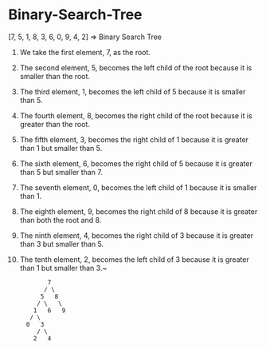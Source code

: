 # Binary-Search-Tree
[7, 5, 1, 8, 3, 6, 0, 9, 4, 2] => Binary Search Tree

1. We take the first element, 7, as the root.

2. The second element, 5, becomes the left child of the root because it is smaller than the root.
3. The third element, 1, becomes the left child of 5 because it is smaller than 5.
4. The fourth element, 8, becomes the right child of the root because it is greater than the root.
5. The fifth element, 3, becomes the right child of 1 because it is greater than 1 but smaller than 5.
6. The sixth element, 6, becomes the right child of 5 because it is greater than 5 but smaller than 7.
7. The seventh element, 0, becomes the left child of 1 because it is smaller than 1.
8. The eighth element, 9, becomes the right child of 8 because it is greater than both the root and 8.
9. The ninth element, 4, becomes the right child of 3 because it is greater than 3 but smaller than 5.
10. The tenth element, 2, becomes the left child of 3 because it is greater than 1 but smaller than 3.~
```
           7  
          / \
         5   8
        / \   \
       1   6   9 
      / \   
     0   3  
        / \
       2   4  
```
